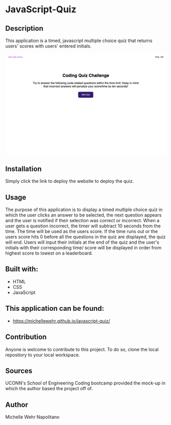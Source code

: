 # JavaScript-Quiz

## Description
This application is a timed, javascript multiple choice quiz that returns users' scores with users' entered initials.

![image](./assets/javascriptQuizScreenshot.png)

## Installation
Simply click the link to deploy the website to deploy the quiz.

## Usage 
The purpose of this application is to display a timed multiple choice quiz in which the user clicks an answer to be selected, the next question appears and the user is notified if their selection was correct or incorrect. When a user gets a question incorrect, the timer will subtract 10 seconds from the time. The time will be used as the users score. If the time runs out or the users score hits 0 before all the questions in the quiz are displayed, the quiz will end. Users will input their initials at the end of the quiz and the user's initials with their corresponding time/ score will be displayed in order from highest score to lowest on a leaderboard.

## Built with:

- HTML
- CSS
- JavaScript

## This application can be found: 
* https://michellewehr.github.io/javascript-quiz/

## Contribution
Anyone is welcome to contribute to this project. To do so, clone the local repository to your local workspace.

## Sources
UCONN's School of Engineering Coding bootcamp provided the mock-up in which the author based the project off of.

## Author
Michelle Wehr Napolitano


